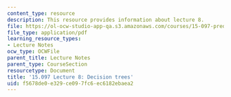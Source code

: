 ```yaml
---
content_type: resource
description: This resource provides information about lecture 8.
file: https://ol-ocw-studio-app-qa.s3.amazonaws.com/courses/15-097-prediction-machine-learning-and-statistics-spring-2012/f5678de0e329ce097fc6ec6182ebaea2_MIT15_097S12_lec08.pdf
file_type: application/pdf
learning_resource_types:
- Lecture Notes
ocw_type: OCWFile
parent_title: Lecture Notes
parent_type: CourseSection
resourcetype: Document
title: '15.097 Lecture 8: Decision trees'
uid: f5678de0-e329-ce09-7fc6-ec6182ebaea2
---
```


